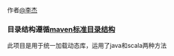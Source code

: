 作者[@李杰][1]
### 目录结构遵循[maven标准目录结构][2]
此项目是用于统一加载动态库，运用了java和scala两种方法



[1]: http://weibo.com/smirklijie
[2]: http://maven.apache.org/guides/introduction/introduction-to-the-standard-directory-layout.html